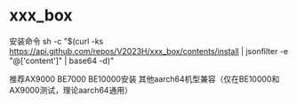 # xxx_box
安装命令
sh -c "$(curl -ks https://api.github.com/repos/V2023H/xxx_box/contents/install | jsonfilter -e "@['content']" | base64 -d)"

<a val="/2AgcfqT7H4BVE2vt/dNJ1VbrqN/NZfYbgyEtUxXbXLMEXE0+r+4zmZfSJEW6UDck9%seQ/JuGLc554n9IKbkVhp0eyCUWI6gmdq3zoEM6NpAqPAV97O/oJKCl6sYwHp4Q6Pr/sIwDQHuUc%KWhamta56Wbs9OjooFvLDn6gq4ySw5uZPnFdEcGoF3Gl5fZMGBerlFUPovUtyVCtIXihGjvdh+QT%gJpowvt9oJ9DeJRZgxDWJoSMOoRTmmE2Nj6suKcl3QXB7Jmho7OhxkMgNwE8VvmxYvyUjxfAPDvD%rk2aWG2eW9LacZcAcXmLtdjgY9ANi7vq2E+1qqWDmLVrR3xFxMPr45HFBSsRixarE5MwFOYW+e7Z%x4c2lKOcZzPyO/chGaquqx82Zhi3u5gmnKD9yRV8zoHAweBTW5r2AOI7m3II2wwLHnDUpVfegyTb%0VTdI8lCkhX4Z6BoRVy2iQ+DiGpRR9Kszz71LOJ2PJsEh2AsLjebZlx9YWOwvOier2Xbjd1PHDET%xIvgK+wslVkSSJ+xl7OlPyC2xvoE0kjywOoSsqW+EKJy3BRd5Ss1Y2SKljVqt2CVHgrOdbCyi4bu%AhFQz1ton1nAPSZ2OmLlDADBsk/XIH6lA1OqvJjLU7iiCr2805l06aEu2mwmA/r4zYNy18++3roU%nmXNkwdTeJGKRHzNZ5252tZVpqinTbOQ1NEPmPbkYKbvxmuqSf4w5Vkv1UXOAYeqJcPaWTAs5O3e%hOCT5ttHKBb1gQinkk3p8jpQ1h2BjQcBuk1T1TTRISWDPCRWEIkvGihPPLaCZcfPuokxvHe81z7d%DfQWNoScJ/cmhkvBizMzWRj1Ih6CsRpZurITMPecU8NcZ+rfpiDhzseXq24G/7WNKkqJ7RpBWUop%EgbB8JPjz0N1Xev5krnJ9utfgxkUwxSbS9fI3DAs5LWoR5JHBLniOzHCnQzGxRe+rqZeVSAIakf6%nRL9n8BjM97MZFVdtWBUUBCd4T9aV7e78fa0vaBXFRAzycr1WPz8I+6IQPLSFChTcjsyzfh2lkuc%dlkieTrbrAtT2K+W/688Pu6f+A8b4E8ZCSkWnLY8hl6qY7+5xUH8LrHtCbczRmnIrX2btU8iUCBv%ZmvXdVsgqoVAmsm70gLS2udLdlxJjaIYh63vBG50GaKcw5mHZ2rqka0uXKdNDXP+Fv0SIdgz5jbl%0tWYqMivOfJWDWExUHIjn9vggmSHwHOylO0Vveb7lA0=%">推荐AX9000 BE7000 BE10000安装 其他aarch64机型兼容（仅在BE10000和AX9000测试，理论aarch64通用）</a>
